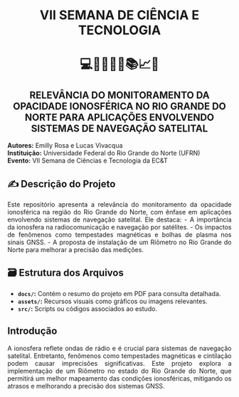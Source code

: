 # <div align="center">VII SEMANA DE CIÊNCIA E TECNOLOGIA</div>
# <div align="center"> 💻🔬🧪📡🔭📚📈🔎 </div>

## <div align="center">RELEVÂNCIA DO MONITORAMENTO DA OPACIDADE IONOSFÉRICA NO RIO GRANDE DO NORTE PARA APLICAÇÕES ENVOLVENDO SISTEMAS DE NAVEGAÇÃO SATELITAL</div>

**Autores:** Emilly Rosa e Lucas Vivacqua  
**Instituição:** Universidade Federal do Rio Grande do Norte (UFRN)  
**Evento:** VII Semana de Ciências e Tecnologia da EC&T  

## ✍️ Descrição do Projeto
<div align="justify">
Este repositório apresenta a relevância do monitoramento da opacidade ionosférica na região do Rio Grande do Norte, com ênfase em aplicações envolvendo sistemas de navegação satelital. Ele destaca:
- A importância da ionosfera na radiocomunicação e navegação por satélites.
- Os impactos de fenômenos como tempestades magnéticas e bolhas de plasma nos sinais GNSS.
- A proposta de instalação de um Riômetro no Rio Grande do Norte para melhorar a precisão das medições.
</div>

## 🗃️ Estrutura dos Arquivos
- **`docs/`:** Contém o resumo do projeto em PDF para consulta detalhada.
- **`assets/`:** Recursos visuais como gráficos ou imagens relevantes.
- **`src/`:** Scripts ou códigos associados ao estudo.

## Introdução
<div align="justify">
A ionosfera reflete ondas de rádio e é crucial para sistemas de navegação satelital. Entretanto, fenômenos como tempestades magnéticas e cintilação podem causar imprecisões significativas. Este projeto explora a implementação de um Riômetro no estado do Rio Grande do Norte, que permitirá um melhor mapeamento das condições ionosféricas, mitigando os atrasos e melhorando a precisão dos sistemas GNSS.
</div>

